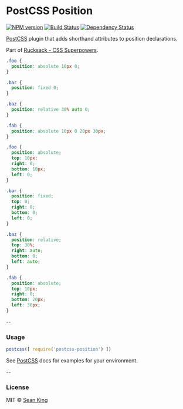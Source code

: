# PostCSS Position
[![NPM version][npm-image]][npm-url] [![Build Status][travis-image]][travis-url] [![Dependency Status][daviddm-image]][daviddm-url]

[PostCSS][PostCSS] plugin that adds shorthand attributes to position declarations.

Part of [Rucksack - CSS Superpowers](http://simplaio.github.io/rucksack).

```css
.foo {
  position: absolute 10px 0;
}

.bar {
  position: fixed 0;
}

.baz {
  position: relative 30% auto 0;
}

.fab {
  position: absolute 10px 0 20px 30px;
}
```

```css
.foo {
  position: absolute;
  top: 10px;
  right: 0;
  bottom: 10px;
  left: 0;
}

.bar {
  position: fixed;
  top: 0;
  right: 0;
  bottom: 0;
  left: 0;
}

.baz {
  position: relative;
  top: 30%;
  right: auto;
  bottom: 0;
  left: auto;
}

.fab {
  position: absolute;
  top: 10px;
  right: 0;
  bottom: 20px;
  left: 30px;
}
```

--

### Usage

```js
postcss([ require('postcss-position') ])
```

See [PostCSS][PostCSS] docs for examples for your environment.

--

### License

MIT © [Sean King](https://twitter.com/seaneking)

[npm-image]: https://badge.fury.io/js/postcss-position.svg
[npm-url]: https://npmjs.org/package/postcss-position
[travis-image]: https://travis-ci.org/seaneking/postcss-position.svg?branch=master
[travis-url]: https://travis-ci.org/seaneking/postcss-position
[daviddm-image]: https://david-dm.org/seaneking/postcss-position.svg?theme=shields.io
[daviddm-url]: https://david-dm.org/seaneking/postcss-position
[PostCSS]: https://github.com/postcss/postcss
